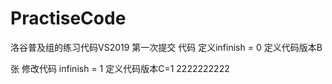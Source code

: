 # PractiseCode
洛谷普及组的练习代码VS2019
第一次提交 代码
定义infinish  = 0
定义代码版本B

张
修改代码
infinish  = 1
定义代码版本C=1
2222222222
